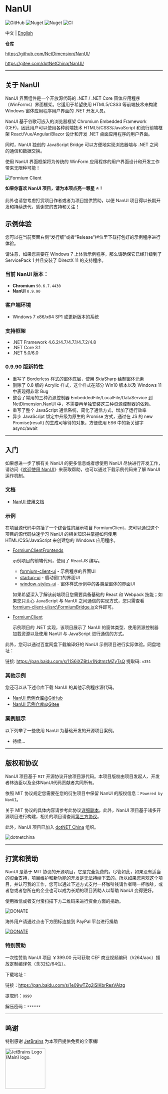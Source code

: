# NanUI

![GitHub](https://img.shields.io/github/license/NetDimension/NanUI)
![Nuget](https://img.shields.io/nuget/dt/NetDimension.NanUI?label=NuGet)
![Nuget](https://img.shields.io/nuget/v/NetDimension.NanUI)
![CI](https://github.com/netdimension/nanui/actions/workflows/main.yml/badge.svg)

中文 | [English](README.en.md)


**仓库**

https://github.com/NetDimension/NanUI/

https://gitee.com/dotNetChina/NanUI/

---

## 关于 NanUI

NanUI 界面组件是一个开放源代码的 .NET / .NET Core 窗体应用程序（WinForms）界面框架。它适用于希望使用 HTML5/CSS3 等前端技术来构建 Windows 窗体应用程序用户界面的 .NET 开发人员。

NanUI 基于谷歌可嵌入的浏览器框架 Chromium Embedded Framework (CEF)，因此用户可以使用各种前端技术 HTML5/CSS3/JavaScript 和流行前端框架 React/Vue/Angular/Blazor 设计和开发 .NET 桌面应用程序的用户界面。

同时，NanUI 独创的 JavaScript Bridge 可以方便地实现浏览器端与 .NET 之间的通信和数据交换。

使用 NanUI 界面框架将为传统的 WinForm 应用程序的用户界面设计和开发工作带来无限种可能！

![Formium Client](docs/images/formium-client-preview-zhCN.png)

**如果你喜欢 NanUI 项目，请为本项点亮一颗星 ⭐！**

此外也请您考虑打赏项目作者或者为项目提供赞助，以便 NanUI 项目得以长期开发和持续迭代，感谢您的支持和关注！

## 示例体验

您可以在当前页面右侧“发行版”或者“Release”栏位里下载打包好的示例程序进行体验。

请注意，如果您需要在 Windows 7 上体验示例程序，那么请确保它已经升级到了 ServicePack 1 并且安装了 DirectX 11 的支持程序。

### 当前 NanUI 版本：

- **Chromium** `90.6.7.4430`
- **NanUI** `0.9.90` 

### 客户端环境

- Windows 7 x86/x64 SP1 或更新版本的系统

### 支持框架

- .NET Framework 4.6.2/4.7/4.7.1/4.7.2/4.8
- .NET Core 3.1
- .NET 5.0/6.0

### 0.9.90 版新特性

- 重写了 Borderless 样式的窗体底层，使用 SkiaSharp 绘制窗体元素
- 删除了 0.8 版的 Acrylic 样式，这个样式在部分 Win10 版本以及 Windows 11 中表现得非常 Bug
- 整合了常用的三种资源控制器 EmbeddedFile/LocalFile/DataService 到 NetDimension.NanUI 中，不需要再单独安装这三种资源控制器的依赖。
- 重写了整个 JavaScript 通信系统，简化了通信方式，增加了运行效率
- 异步 JavaScript 绑定中升级为原生的 Promise 方式，通过在 JS 的 new Promise(result) 的生成可等待的对象，方便使用 ES6 中的新关键字 async/await

---

## 入门

如果想进一步了解有关 NanUI 的更多信息或者想使用 NanUI 尽快进行开发工作，请访问《[欢迎使用 NanUI](docs/README.md)》来获取帮助，也可以通过下载示例代码来了解 NanUI 运作机制。


### 文档

- [NanUI 使用文档](docs/documentation.md)

### 示例

在项目源代码中包括了一个综合性的展示项目 FormiumClient，您可以通过这个项目的源代码快速学习 NanUI 的相关知识并掌握如何使用 HTML/CSS/JavaScript 来创建您的 Windows 应用程序。

- [FormiumClientFrontends](src/Demo/FormiumClientFrontends/)

  示例项目的前端代码，使用了 ReactJS 编写。
  
  - [formium-client-ui](src/Demo/FormiumClientFrontends/formium-client-ui) - 示例程序的界面UI
  - [startup-ui](src/Demo/FormiumClientFrontends/startup-ui) - 启动窗口的界面UI
  - [window-styles-ui](src/Demo/FormiumClientFrontends/window-styles-ui) - 窗体样式示例中的各类型窗体的界面UI

  如果希望深入了解该前端项目您需要具备基础的 React 和 Webpack 技能；如果您只关心 JavaScript 与 NanUI 之间通信的实现方式，您只需查看[formium-client-ui\src\FormiumBridge.js](formium-client-ui\src\FormiumBridge.js)文件即可。

- [FormiumClient](src/Demo/FormiumClient/)

  示例项目的 .NET 实现，该项目展示了 NanUI 的窗体类型、使用资源控制器加载资源以及使用 NanUI 与 JavaScript 进行通信的方式。

此外，您可以通过百度网盘下载编译好的 NanUI 示例项目进行实际体验。网盘地址：

链接: https://pan.baidu.com/s/11S6iXZBtLv1NdtmzMZyTsQ 
提取码: `v351`

### 其他示例

您还可以从下述仓库下载 NanUI 的其他示例程序源代码。

- [NanUI 示例仓库@GitHub](https://github.com/XuanchenLin/NanUI-0.9-Examples) 
- [NanUI 示例仓库@Gitee](https://gitee.com/linxuanchen/NanUI-0.9-Examples) 

### 案例展示

以下列举了一些使用 NanUI 为基础开发的开源项目案例。

- 待续...

---


## 版权和协议

NanUI 项目基于 `MIT` 开源协议开放项目源代码。本项目版权由项目发起人、开发者林选臣以及全体NanUI代码贡献者共同所有。

依照 MIT 协议规定您需要在您的衍生项目中保留 NanUI 的版权信息：`Powered by NanUI`。

关于 MIT 协议的具体内容请参考此协议[详细副本](docs/zh-CN/License.md)。此外，NanUI 项目基于诸多开源项目进行构建，相关的项目请查阅[第三方协议](docs/zh-CN/Dependences.md)。

此外，NanUI 项目已加入 [dotNET China](https://gitee.com/dotnetchina)  组织。

![dotnetchina](https://gitee.com/dotnetchina/home/raw/master/assets/dotnetchina-raw.png)

---

## 打赏和赞助

NanUI 是基于 MIT 协议的开源项目，它是完全免费的。尽管如此，如果没有适当的资金支持，项目维护和新功能的开发是无法持续下去的。所以如果您喜欢这个项目，并认可我的工作，您可以通过下述方式支付一杯咖啡钱请作者喝一杯咖啡，或者您或者您所在的企业也可以成为长期的项目资助人以帮助 NanUI 变得更好。

使用微信或者支付宝扫描下方二维码来进行资金方面的捐助。

![DONATE](docs/images/qrcode.png)

海外用户请通过点击下方图标连接到 PayPal 平台进行捐助

[![DONATE](docs/images/paypal.png)](https://www.paypal.me/mrjson)

### 特别赞助

一次性赞助 NanUI 项目 ￥399.00 元可获取 CEF 商业视频编码（h264/aac）播放定制编译包（含32位/64位）。

下载地址：

链接：https://pan.baidu.com/s/1e09wTZg2iSIKbrResVAlzg 

提取码：`0990`

解压密码：`******`

---

## 鸣谢

特别感谢 [JetBrains](https://www.jetbrains.com/community/opensource/) 为本项目提供免费的全家桶!

<img src="https://resources.jetbrains.com/storage/products/company/brand/logos/jb_beam.png" alt="JetBrains Logo (Main) logo." width="128">